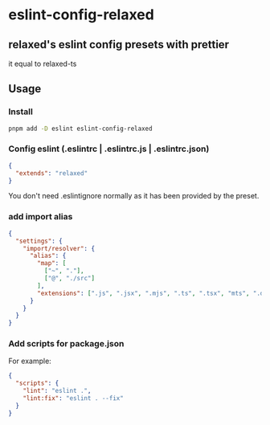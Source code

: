 # eslint-config-relaxed

## relaxed's eslint config presets with prettier

it equal to relaxed-ts

## Usage

### Install

```bash
pnpm add -D eslint eslint-config-relaxed
```

### Config eslint (.eslintrc | .eslintrc.js | .eslintrc.json)

```json
{
  "extends": "relaxed"
}
```

You don't need .eslintignore normally as it has been provided by the preset.

### add import alias

```json
{
  "settings": {
    "import/resolver": {
      "alias": {
        "map": [
          ["~", "."],
          ["@", "./src"]
        ],
        "extensions": [".js", ".jsx", ".mjs", ".ts", ".tsx", "mts", ".d.ts"]
      }
    }
  }
}
```

### Add scripts for package.json

For example:

```json
{
  "scripts": {
    "lint": "eslint .",
    "lint:fix": "eslint . --fix"
  }
}
```
